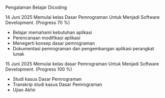 Pengalaman Belajar Dicoding

14 Juni 2025
Memulai kelas Dasar Pemrograman Untuk Menjadi Software Development. (Progress  70 %)
* Belajar memahami kebutuhan aplikasi
* Perencanaan modifikasi aplikasi
* Menegerti konsep dasar pemrograman
* Dokumentasi pemrograman dan pengembangan aplikasi perangkat lunak

15 Juni 2025
Memulai kelas dasar Pemrograman Untuk Menjadi Software Development. (Progress 100 %)
* Studi kasus Dasar Pemrograman
* Transkrip studi kasus Dasar Pemrograman
* Ujian Akhir

